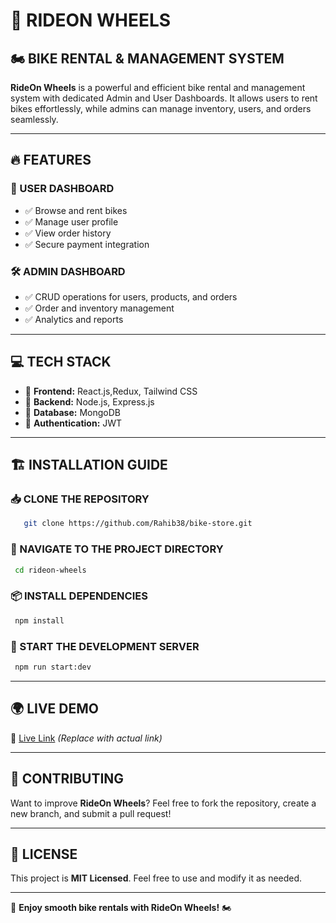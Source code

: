 # 🚀 RIDEON WHEELS

## 🏍️ BIKE RENTAL & MANAGEMENT SYSTEM

**RideOn Wheels** is a powerful and efficient bike rental and management system with dedicated Admin and User Dashboards. It allows users to rent bikes effortlessly, while admins can manage inventory, users, and orders seamlessly.

---

## 🔥 FEATURES

### 👤 USER DASHBOARD
- ✅ Browse and rent bikes
- ✅ Manage user profile
- ✅ View order history
- ✅ Secure payment integration

### 🛠️ ADMIN DASHBOARD
- ✅ CRUD operations for users, products, and orders
- ✅ Order and inventory management
- ✅ Analytics and reports

---

## 💻 TECH STACK

- 🚀 **Frontend:** React.js,Redux, Tailwind CSS
- 🚀 **Backend:** Node.js, Express.js
- 🚀 **Database:** MongoDB
- 🚀 **Authentication:** JWT

---

## 🏗️ INSTALLATION GUIDE

### 📥 CLONE THE REPOSITORY
```bash
   git clone https://github.com/Rahib38/bike-store.git
```

### 📌 NAVIGATE TO THE PROJECT DIRECTORY
```bash
 cd rideon-wheels  
```

### 📦 INSTALL DEPENDENCIES
```bash
 npm install  
```

### 🚀 START THE DEVELOPMENT SERVER
```bash
 npm run start:dev
```

---

## 🌍 LIVE DEMO
🔗 [Live Link](https://bike-shop-gamma.vercel.app) *(Replace with actual link)*

---

## 🤝 CONTRIBUTING

Want to improve **RideOn Wheels**? Feel free to fork the repository, create a new branch, and submit a pull request!

---

## 📜 LICENSE

This project is **MIT Licensed**. Feel free to use and modify it as needed.

---

🚀 **Enjoy smooth bike rentals with RideOn Wheels!** 🏍️

